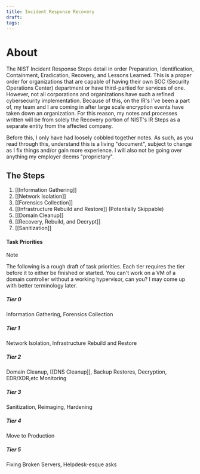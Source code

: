 ```yaml
---
title: Incident Response Recovery
draft: 
tags:
---
```

# About
The NIST Incident Response Steps detail in order Preparation, Identification, Containment, Eradication, Recovery, and Lessons Learned. This is a proper order for organizations that are capable of having their own SOC (Security Operations Center) department or have third-partied for services of one. However, not all corporations and organizations have such a refined cybersecurity implementation. Because of this, on the IR's I've been a part of, my team and I are coming in after large scale encryption events have taken down an organization. For this reason, my notes and processes written will be from solely the Recovery portion of NIST's IR Steps as a separate entity from the affected company.

Before this, I only have had loosely cobbled together notes. As such, as you read through this, understand this is a living "document", subject to change as I fix things and/or gain more experience. I will also not be going over anything my employer deems "proprietary". 

## The Steps
1. [[Information Gathering]]
2. [[Network Isolation]]
3. [[Forensics Collection]]
4. [[Infrastructure Rebuild and Restore]] (Potentially Skippable)
5. [[Domain Cleanup]]
6. [[Recovery, Rebuild, and Decrypt]]
7. [[Sanitization]]

#### Task Priorities 
> [!note]
> The following is a rough draft of task priorities. Each tier requires the tier before it to either be finished or started. You can't work on a VM of a domain controller without a working hypervisor, can you? I may come up with better terminology later.

##### Tier 0
Information Gathering, Forensics Collection
##### Tier 1
Network Isolation, Infrastructure Rebuild and Restore
##### Tier 2
Domain Cleanup, [[DNS Cleanup]], Backup Restores, Decryption, EDR/XDR,etc Monitoring
##### Tier 3
Sanitization, Reimaging, Hardening
##### Tier 4
Move to Production
##### Tier 5
Fixing Broken Servers, Helpdesk-esque asks



